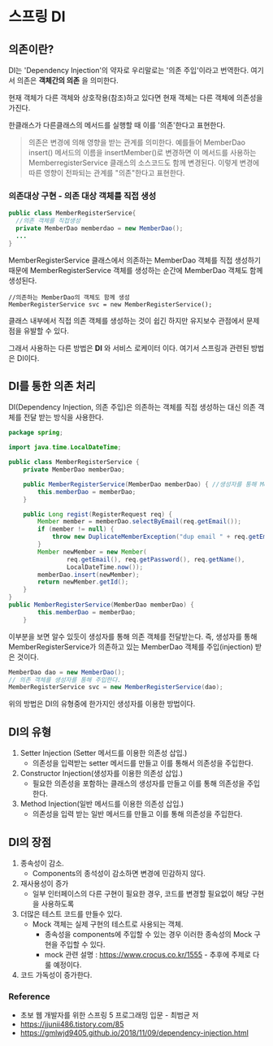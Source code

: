 # 스프링 DI

## 의존이란?

DI는 'Dependency Injection'의 약자로 우리말로는 '의존 주입'이라고 번역한다. 여기서 의존은 **객체간의 의존** 을 의미한다.

현재 객체가 다른 객체와 상호작용(참조)하고 있다면 현재 객체는 다른 객체에 의존성을 가진다.

한클래스가 다른클래스의 메서드를 실행할 때 이를 '의존'한다고 표현한다.

> 의존은 변경에 의해 영향을 받는 관계를 의미한다. 예를들어 MemberDao insert() 메서드의 이름을 insertMember()로 변경하면 이 메서드를 사용하는 MemberregisterService 클래스의 소스코드도 함께 변경된다. 이렇게 변경에 따른 영향이 전파되는 관계를 "의존"한다고 표현한다.



### 의존대상 구현 - 의존 대상 객체를 직접 생성

```java
public class MemberRegisterService{
  //의존 객체를 직접생성
  private MemberDao memberdao = new MemberDao();
  ...
}
```

MemberRegisterService 클래스에서 의존하는 MemberDao 객체를 직접 생성하기 때문에 MemberRegisterService 객체를 생성하는 순간에 MemberDao 객체도 함께 생성된다.

```
//의존하는 MemberDao의 객체도 함께 생성
MemberRegisterService svc = new MemberRegisterService();
```

클래스 내부에서 직접 의존 객체를 생성하는 것이 쉽긴 하지만 유지보수 관점에서 문제점을 유발할 수 있다.

그래서 사용하는 다른 방법은 **DI** 와 서비스 로케이터 이다. 여기서 스프링과 관련된 방법은 DI이다.

## DI를 통한 의존 처리

DI(Dependency Injection, 의존 주입)은 의존하는 객체를 직접 생성하는 대신 의존 객체를 전달 받는 방식을 사용한다.

```java
package spring;

import java.time.LocalDateTime;

public class MemberRegisterService {
    private MemberDao memberDao;

    public MemberRegisterService(MemberDao memberDao) { //생성자를 통해 MemerDao 객체를 주입받음.
        this.memberDao = memberDao;
    }

    public Long regist(RegisterRequest req) {
        Member member = memberDao.selectByEmail(req.getEmail());
        if (member != null) {
            throw new DuplicateMemberException("dup email " + req.getEmail());
        }
        Member newMember = new Member(
                req.getEmail(), req.getPassword(), req.getName(), 
                LocalDateTime.now());
        memberDao.insert(newMember);
        return newMember.getId();
    }
}
public MemberRegisterService(MemberDao memberDao) {
        this.memberDao = memberDao;
    }
```

이부분을 보면 알수 있듯이 생성자를 통해 의존 객체를 전달받는다. 즉, 생성자를 통해 MemberRegisterService가 의존하고 있는 MemberDao 객체를 주입(injection) 받은 것이다.

```java
MemberDao dao = new MemberDao();
// 의존 객체를 생성자를 통해 주입한다.
MemberRegisterService svc = new MemberRegisterService(dao);
```



위의 방법은 DI의 유형중에 한가지인 생성자를 이용한 방법이다.



## DI의 유형

1. Setter Injection (Setter 메서드를 이용한 의존성 삽입.)
   * 의존성을 입력받는 setter 메서드를 만들고 이를 통해서 의존성을 주입한다.
2. Constructor Injection(생성자를 이용한 의존성 삽입.)
   * 필요한 의존성을 포함하는 클래스의 생성자를 만들고 이를 통해 의존성을 주입한다.
3. Method Injection(일반 메서드를 이용한 의존성 삽입.)
   * 의존성을 입력 받는 일반 메서드를 만들고 이를 통해 의존성을 주입한다.



## DI의 장점

1. 종속성이 감소.
   * Components의 종석성이 감소하면 변경에 민감하지 않다.
2. 재사용성이 증가
   * 일부 인터페이스의 다른 구현이 필요한 경우, 코드를 변경할 필요없이 해당 구현을 사용하도록
3. 더많은 테스트 코드를 만들수 있다.
   * Mock 객체는 실제 구현의 테스트로 사용되는 객체.
     * 종속성을 components에 주입할 수 있는 경우 이러한 종속성의 Mock 구현을 주입할 수 있다.
     * mock 관련 설명 : https://www.crocus.co.kr/1555 - 추후에 주제로 다룰 예정이다.
4. 코드 가독성이 증가한다. 



### Reference

- 초보 웹 개발자를 위한 스프링 5 프로그래밍 입문 - 최범균 저
- https://jjunii486.tistory.com/85
- https://gmlwjd9405.github.io/2018/11/09/dependency-injection.html